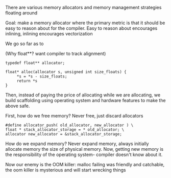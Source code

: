 There are various memory allocators and memory management strategies floating around

Goal: make a memory allocator where the primary metric is that it should be easy to reason about for the compiler. Easy to reason about encourages inlining, inlining encourages vectorization




We go so far as to

(Why float**? want compiler to track alignment)
```
typedef float** allocator;

float* alloc(allocator s, unsigned int size_floats) {
     *s = *s - size_floats;
     return *s
}
```

Then, instead of paying the price of allocating while we are allocating, we build scaffolding using operating system and hardware features to make the above safe.

First, how do we free memory? Never free, just discard allocators

```
#define allocator_push( old_allocator, new_allocator ) \
float * stack_allocator_storage = * old_allocator; \
allocator new_allocator = &stack_allocator_storage;
```

How do we expand memory? Never expand memory, always initially allocate memory the size of physical memory. Now, getting new memory is the responsibility of the operating system- compiler doesn't know about it.

Now our enemy is the OOM killer: malloc failing was friendly and catchable, the oom killer is mysterious and will start wrecking things 
